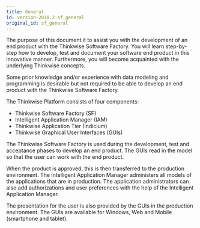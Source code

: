 ```yaml
---
title: General
id: version-2018.2-sf_general
original_id: sf_general
---
```


The purpose of this document it to assist you with the development of an end product with the Thinkwise Software Factory. You will learn step-by-step how to develop, test and document your software end product in this innovative manner. Furthermore, you will become acquainted with the underlying Thinkwise concepts.

Some prior knowledge and/or experience with data modeling and programming is desirable but not required to be able to develop an end product with the Thinkwise Software Factory.

The Thinkwise Platform consists of four components:

- Thinkwise Software Factory (SF)
- Intelligent Application Manager (IAM)
- Thinkwise Application Tier (Indicium)
- Thinkwise Graphical User Interfaces (GUIs)

The Thinkwise Software Factory is used during the development, test and acceptance phases to develop an end product. The GUIs read in the model so that the user can work with the end product.

When the product is approved, this is then transferred to the production environment. The Intelligent Application Manager administers all models of the applications that are in production. The application administrators can also add authorizations and user preferences with the help of the Intelligent Application Manager.

The presentation for the user is also provided by the GUIs in the production environment. The GUIs are available for Windows, Web and Mobile (smartphone and tablet).
